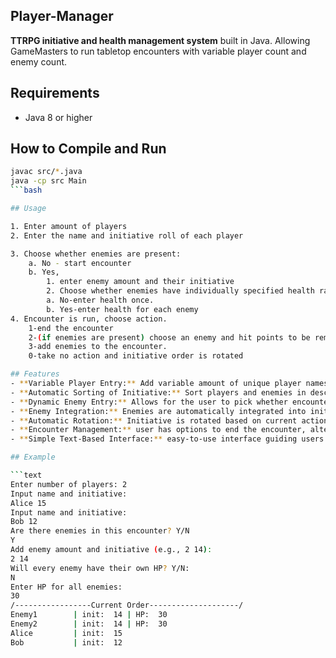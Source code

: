 ## Player-Manager
**TTRPG initiative and health management system** built in Java. Allowing GameMasters to run tabletop encounters with variable player count and enemy count.

## Requirements
- Java 8 or higher

## How to Compile and Run

```bash
javac src/*.java
java -cp src Main
```bash

## Usage

1. Enter amount of players
2. Enter the name and initiative roll of each player

3. Choose whether enemies are present:
    a. No - start encounter
    b. Yes,
        1. enter enemy amount and their initiative
        2. Choose whether enemies have individually specified health range or not
        a. No-enter health once.
        b. Yes-enter health for each enemy
4. Encounter is run, choose action.
    1-end the encounter
    2-(if enemies are present) choose an enemy and hit points to be removed
    3-add enemies to the encounter.
    0-take no action and initiative order is rotated

## Features
- **Variable Player Entry:** Add variable amount of unique player names and their initiative rolls to encounters
- **Automatic Sorting of Initiative:** Sort players and enemies in descending order based on their initiative rolls
- **Dynamic Enemy Entry:** Allows for the user to pick whether encounter has enemies present or not, then specify amount
- **Enemy Integration:** Enemies are automatically integrated into initiative order
- **Automatic Rotation:** Initiative is rotated based on current action entity
- **Encounter Management:** user has options to end the encounter, alter enemy hit points, add more enemies and to simply continue rotation
- **Simple Text-Based Interface:** easy-to-use interface guiding users through encounter setup and management

## Example

```text
Enter number of players: 2
Input name and initiative:
Alice 15
Input name and initiative:
Bob 12
Are there enemies in this encounter? Y/N
Y
Add enemy amount and initiative (e.g., 2 14): 
2 14
Will every enemy have their own HP? Y/N: 
N
Enter HP for all enemies: 
30
/-----------------Current Order--------------------/
Enemy1        | init:  14 | HP:  30 
Enemy2        | init:  14 | HP:  30 
Alice         | init:  15 
Bob           | init:  12
